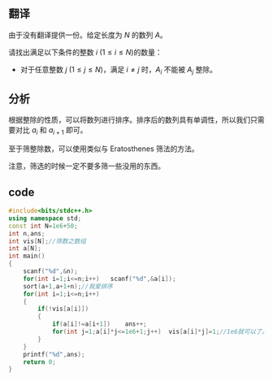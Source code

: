 ## 翻译
由于没有翻译提供一份。给定长度为 $N$ 的数列 $A$。

请找出满足以下条件的整数 $i$ ($1 \leq i \leq N$)的数量：

- 对于任意整数 $j$ ($1 \leq j \leq N$)，满足 $i \neq j$ 时，$A_i$ 不能被 $A_j$ 整除。


## 分析
根据整除的性质，可以将数列进行排序。排序后的数列具有单调性，所以我们只需要对比 $a_i$ 和 $a_{i+1}$ 即可。

至于筛整除数，可以使用类似与 Eratosthenes 筛法的方法。

注意，筛选的时候一定不要多筛一些没用的东西。

## code
```cpp
#include<bits/stdc++.h>
using namespace std;
const int N=1e6+50;
int n,ans;
int vis[N];//筛数之数组
int a[N];
int main()
{
	scanf("%d",&n);
	for(int i=1;i<=n;i++)	scanf("%d",&a[i]);
	sort(a+1,a+1+n);//我爱排序
	for(int i=1;i<=n;i++)
	{
		if(!vis[a[i]])
		{
			if(a[i]!=a[i+1])	ans++;
			for(int j=1;a[i]*j<=1e6+1;j++)	vis[a[i]*j]=1;//1e6就可以了。
		}
	}
	printf("%d",ans);
	return 0;
}
```
